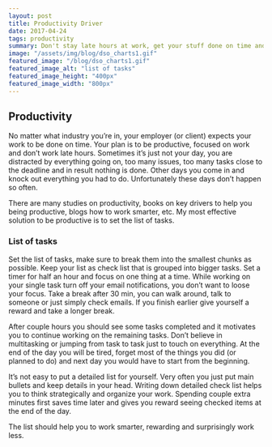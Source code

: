 ```yaml
---
layout: post
title: Productivity Driver
date: 2017-04-24
tags: productivity
summary: Don't stay late hours at work, get your stuff done on time and don't be distracted by everything going on. Creating list of tasks as one of the most effective solutions to be productive. 
image: "/assets/img/blog/dso_charts1.gif"
featured_image: "/blog/dso_charts1.gif"
featured_image_alt: "list of tasks"
featured_image_height: "400px"
featured_image_width: "800px"
---
```


## Productivity

No matter what industry you’re in, your employer (or client) expects your work to be done on time. Your plan is to be productive, focused on work and don’t work late hours. Sometimes it’s just not your day, you are distracted by everything going on, too many issues, too many tasks close to the deadline and in result nothing is done. Other days you come in and knock out everything you had to do. Unfortunately these days don’t happen so often. 

There are many studies on productivity, books on key drivers to help you being productive, blogs how to work smarter, etc. My most effective solution to be productive is to set the list of tasks.

### List of tasks

Set the list of tasks, make sure to break them into the smallest chunks as possible. Keep your list as check list that is grouped into bigger tasks. Set a timer for half an hour and focus on one thing at a time. While working on your single task turn off your email notifications, you don’t want to loose your focus. Take a break after 30 min, you can walk around, talk to someone or just simply check emails. If you finish earlier give yourself a reward and take a longer break. 

After couple hours you should see some tasks completed and it motivates you to continue working on the remaining tasks. Don’t believe in multitasking or jumping from task to task just to touch on everything. At the end of the day you will be tired, forget most of the things you did (or planned to do) and next day you would have to start from the beginning. 

It’s not easy to put a detailed list for yourself. Very often you just put main bullets and keep details in your head. Writing down detailed check list helps you to think strategically and organize your work. Spending couple extra minutes first saves time later and gives you reward seeing checked items at the end of the day. 

The list should help you to work smarter, rewarding and surprisingly work less.  